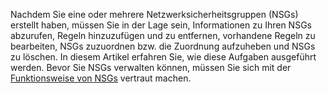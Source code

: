 Nachdem Sie eine oder mehrere Netzwerksicherheitsgruppen (NSGs) erstellt haben, müssen Sie in der Lage sein, Informationen zu Ihren NSGs abzurufen, Regeln hinzuzufügen und zu entfernen, vorhandene Regeln zu bearbeiten, NSGs zuzuordnen bzw. die Zuordnung aufzuheben und NSGs zu löschen. In diesem Artikel erfahren Sie, wie diese Aufgaben ausgeführt werden. Bevor Sie NSGs verwalten können, müssen Sie sich mit der [Funktionsweise von NSGs](../articles/virtual-network/virtual-networks-nsg.md) vertraut machen. 

